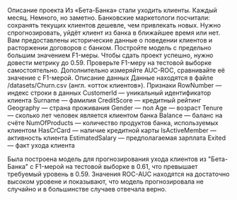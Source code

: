 Описание проекта 
Из «Бета-Банка» стали уходить клиенты. Каждый месяц. Немного, но заметно. Банковские маркетологи посчитали: сохранять текущих клиентов дешевле, чем привлекать новых. Нужно спрогнозировать, уйдёт клиент из банка в ближайшее время или нет. Вам предоставлены исторические данные о поведении клиентов и расторжении договоров с банком. 
Постройте модель с предельно большим значением F1-меры. Чтобы сдать проект успешно, нужно довести метрику до 0.59. Проверьте F1-меру на тестовой выборке самостоятельно. Дополнительно измеряйте AUC-ROC, сравнивайте её значение с F1-мерой. 
Описание данных 
Данные находятся в файле /datasets/Churn.csv (англ. «отток клиентов»). 
Признаки RowNumber — индекс строки в данных
CustomerId — уникальный идентификатор клиента 
Surname — фамилия 
CreditScore — кредитный рейтинг 
Geography — страна проживания 
Gender — пол 
Age — возраст 
Tenure — сколько лет человек является клиентом банка 
Balance — баланс на счёте 
NumOfProducts — количество продуктов банка, используемых клиентом 
HasCrCard — наличие кредитной карты 
IsActiveMember — активность клиента 
EstimatedSalary — предполагаемая зарплата 
Exited — факт ухода клиента

Была построена модель для прогнозирования ухода клиентов из "Бета-Банка" с F1-мерой на тестовой выборке в 0.61, что превышает требуемый уровень в 0.59. Значения ROC-AUC находятся на достаточно высоком уровене и показывают, что модель прогнозировала не случайно и в большинстве случаев отвечала верно.
